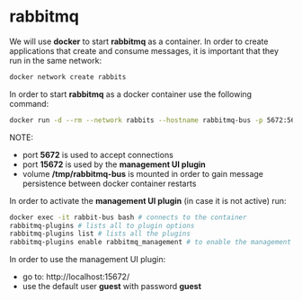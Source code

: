 # rabbitmq

We will use **docker** to start **rabbitmq** as a container. In order to create applications that create and consume messages, it is important that they run in the same network:

```bash
docker network create rabbits
```

In order to start **rabbitmq** as a docker container use the following command:

```bash
docker run -d --rm --network rabbits --hostname rabbitmq-bus -p 5672:5672 -p 15672:15672 -v /tmp/rabbitmq-bus:/var/lib/rabbitmq/mnesia/ --name rabbitmq-bus rabbitmq:3.8.19-management
```

NOTE:
- port **5672** is used to accept connections
- port **15672** is used by the **management UI plugin**
- volume **/tmp/rabbitmq-bus** is mounted in order to gain message persistence between docker container restarts

In order to activate the **management UI plugin** (in case it is not active) run:

```bash
docker exec -it rabbit-bus bash # connects to the container
rabbitmq-plugins # lists all to plugin options
rabbitmq-plugins list # lists all the plugins
rabbitmq-plugins enable rabbitmq_management # to enable the management plugin
```

In order to use the management UI plugin:
- go to: http://localhost:15672/
- use the default user **guest** with password **guest**
